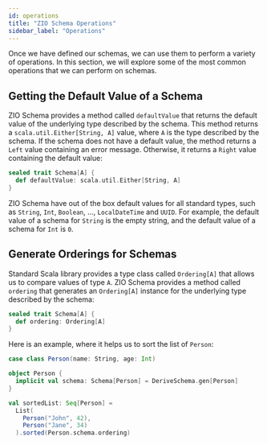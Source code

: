 ```yaml
---
id: operations
title: "ZIO Schema Operations"
sidebar_label: "Operations"
---
```


Once we have defined our schemas, we can use them to perform a variety of operations. In this section, we will explore some of the most common operations that we can perform on schemas.

## Getting the Default Value of a Schema

ZIO Schema provides a method called `defaultValue` that returns the default value of the underlying type described by the schema. This method returns a `scala.util.Either[String, A]` value, where `A` is the type described by the schema. If the schema does not have a default value, the method returns a `Left` value containing an error message. Otherwise, it returns a `Right` value containing the default value:

```scala
sealed trait Schema[A] {
  def defaultValue: scala.util.Either[String, A]
}
```

ZIO Schema have out of the box default values for all standard types, such as `String`, `Int`, `Boolean`, ..., `LocalDateTime` and `UUID`. For example, the default value of a schema for `String` is the empty string, and the default value of a schema for `Int` is `0`.

## Generate Orderings for Schemas

Standard Scala library provides a type class called `Ordering[A]` that allows us to compare values of type `A`. ZIO Schema provides a method called `ordering` that generates an `Ordering[A]` instance for the underlying type described by the schema:

```scala
sealed trait Schema[A] {
  def ordering: Ordering[A]
}
```

Here is an example, where it helps us to sort the list of `Person`:

```scala mdoc:compile-only
case class Person(name: String, age: Int)

object Person {
  implicit val schema: Schema[Person] = DeriveSchema.gen[Person]
}

val sortedList: Seq[Person] =
  List(
    Person("John", 42),
    Person("Jane", 34)
  ).sorted(Person.schema.ordering)
```
